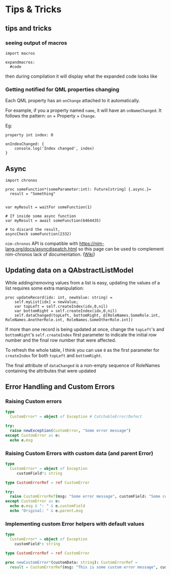 # Tips & Tricks

## tips and tricks

### seeing output of macros

```nimrod=
import macros

expandmacros:
  #code
```

then during compilation it will display what the expanded code looks like

### Getting notified for QML properties changing

Each QML property has an `onChange` attached to it automatically.

For example, if you a property named `name`, it will have an `onNameChanged`. It follows the pattern: `on` + Property + `Change`.

Eg:
```
property int index: 0

onIndexChanged: {
    console.log('Index changed', index)
}
```

## Async
```nimrod
import chronos

proc someFunction*(someParameter:int): Future[string] {.async.}=
  result = "Something"
  

var myResult = waitFor someFunction(1)

# If inside some async function
var myResult = await someFunction(6464435)

# to discard the result,
asyncCheck someFunction(2332)

```

`nim-chronos` API is compatible with https://nim-lang.org/docs/asyncdispatch.html so this page can be used to complement nim-chronos lack of documentation. ([Wiki](https://github.com/status-im/nim-chronos/wiki/AsyncDispatch-comparison))

## Updating data on a QAbstractListModel
While adding/removing values from a list is easy, updating the values of a list requires some extra manipulation:
```
proc updateRecord(idx: int, newValue: string) =
    self.myList[idx] = newValue;
    var topLeft = self.createIndex(idx,0,nil)
    var bottomRight = self.createIndex(idx,0,nil)
    self.dataChanged(topLeft, bottomRight, @[RoleNames.SomeRole.int, RoleNames.AnotherRole.int, RoleNames.SomeOtherRole.int])
```

If more than one record is being updated at once, change the `topLeft`'s and `bottomRight`'s `self.createIndex` first parameter to indicate the initial row number and the final row number that were affected. 

To refresh the whole table, I think you can use `0` as the first parameter for `createIndex` for both `topLeft` and `bottomRight`. 

The final attribute of `dataChanged` is a non-empty sequence of RoleNames containing the attributes that were updated

## Error Handling and Custom Errors

### Raising Custom errors

```nim
type
  CustomError* = object of Exception # CatchableError/Defect

try:
  raise newException(CustomError, "Some error message")
except CustomError as e:
  echo e.msg
```

### Raising Custom Errors with custom data (and parent Error)

```nim
type
  CustomError* = object of Exception
     customField*: string

type CustomErrorRef = ref CustomError

try:
  raise CustomErrorRef(msg: "Some error message", customField: "Some custom error data", parent: (ref ValueError)(msg: "foo bar"))
except CustomError as e:
  echo e.msg & ": " & e.customField
  echo "Original: " & e.parent.msg
```

### Implementing custom Error helpers with default values

```nim
type
  CustomError* = object of Exception
    customField*: string

type CustomErrorRef = ref CustomError

proc newCustomError*(customData: string): CustomErrorRef =
  result = CustomErrorRef(msg: "This is some custom error message", customField: customData, parent: (ref ValueError)(msg: "Value error"))
```